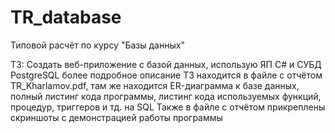 # TR_database
Типовой расчёт по курсу "Базы данных"

ТЗ: Создать веб-приложение с базой данных, использую ЯП C# и СУБД PostgreSQL
более подробное описание ТЗ находится в файле с отчётом TR_Kharlamov.pdf, там же находится ER-диаграмма к базе данных, полный листинг кода программы, листинг кода используемых функций, процедур, триггеров и тд. на SQL 
Также в файле с отчётом прикреплены скриншоты с демонстрацией работы программы
